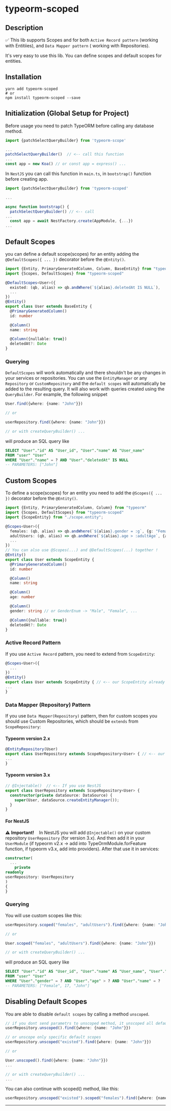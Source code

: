 # typeorm-scoped

## Description

✅ This lib supports Scopes and for both `Active Record pattern` (working with Entitiies), and `Data Mapper pattern` (
working with Repositories).

It's very easy to use this lib.
You can define scopes and default scopes for entities.

## Installation

```shell
yarn add typeorm-scoped
# or
npm install typeorm-scoped --save
```

## Initialization (Global Setup for Project)

Before usage you need to patch TypeORM before calling any database method.

```typescript
import {patchSelectQueryBuilder} from 'typeorm-scope'

...
patchSelectQueryBuilder()  // <-- call this function
...
const app = new Koa() // or const app = express() ...
```

In `NestJS` you can call this function in `main.ts`, in `bootstrap()` function before creating app.

```typescript
import {patchSelectQueryBuilder} from 'typeorm-scoped'

...

async function bootstrap() {
  patchSelectQueryBuilder() // <-- call
...
  const app = await NestFactory.create(AppModule, {...})
...
```

## Default Scopes

you can define a default scope(scopes) for an entity adding the `@DefaultScopes({ ... })` decorator before
the `@Entity()`.

```typescript
import {Entity, PrimaryGeneratedColumn, Column, BaseEntity} from "typeorm"
import {Scopes, DefaultScopes} from "typeorm-scoped"

@DefaultScopes<User>({
  existed: (qb, alias) => qb.andWhere(`${alias}.deletedAt IS NULL`),
  ...
})
@Entity()
export class User extends BaseEntity {
  @PrimaryGeneratedColumn()
  id: number

  @Column()
  name: string

  @Column({nullable: true})
  deletedAt?: Date
}
```

### Querying

`DefaultScopes` will work automatically and there shouldn't be any changes in your services or repositories. You can use
the `EntityManager` or any `Repository` or `CustomRepository` and the `default scopes` will automatically be added to
the resulting query. It will also work with queries created using the `QueryBuilder`. For example, the following snippet

```typescript
User.find({where: {name: "John"}})

// or

userRepository.find({where: {name: "John"}})

// or with createQueryBuilder() ...
```

will produce an SQL query like

```sql
SELECT "User"."id" AS "User_id", "User"."name" AS "User_name" 
FROM "user" "User" 
WHERE "User"."name" = ? AND "User"."deletedAt" IS NULL
-- PARAMETERS: ["John"]
```

## Custom Scopes

To define a scope(scopes) for an entity you need to add the `@Scopes({ ... })` decorator before the `@Entity()`.

```typescript
import {Entity, PrimaryGeneratedColumn, Column} from "typeorm"
import {Scopes, DefaultScopes} from "typeorm-scoped"
import {ScopeEntity} from "./scope.entity";

@Scopes<User>({
  females: (qb, alias) => qb.andWhere(`${alias}.gender = :g`, {g: "Female"}),
  adultUsers: (qb, alias) => qb.andWhere(`${alias}.age > :adultAge`, {adultAge: 17}),
  ...
})
// You can also use @Scopes(...) and @DefaultScopes(...) together !
@Entity()
export class User extends ScopeEntity {
  @PrimaryGeneratedColumn()
  id: number

  @Column()
  name: string

  @Column()
  age: number

  @Column()
  gender: string // or GenderEnum -> "Male", "Female", ...

  @Column({nullable: true})
  deletedAt?: Date
}
```

### Active Record Pattern

If you use `Active Record` pattern, you need to extend from `ScopeEntity`:

```typescript
@Scopes<User>({
  ...
})
@Entity()
export class User extends ScopeEntity { // <-- our ScopeEntity already extends from BaseEntity
...
}
```

### Data Mapper (Repository) Pattern

If you use `Data Mapper(Repository)` pattern, then for custom scopes you should use Custom Repositories, which should
be `extends` from `ScopeRepository`:

#### Typeorm version 2.x

```typescript
@EntityRepository(User)
export class UserRepository extends ScopeRepository<User> { // <-- our ScopeRepository already extends from Repository<Entity>
...
}
```

#### Typeorm version 3.x

```typescript
// @Injectable()  // <-- If you use NestJS
export class UserRepository extends ScopeRepository<User> {
  constructor(private dataSource: DataSource) {
    super(User, dataSource.createEntityManager());
  }
}
```

#### For NestJS

⚠ __Important!__ &nbsp;&nbsp; In NestJS you will add `@Injectable()` on your custom repository `UserRepository` (for
version 3.x).
And then add it in your `UserModule` (if typeorm v2.x -> add into TypeOrmModule.forFeature function, if typeorm v3.x,
add into providers).
After that use it in services:

```typescript
constructor(
  ...
    private
readonly
userRepository: UserRepository
)
{
}
```

### Querying

You will use custom scopes like this:

```typescript
userRepository.scoped("females", "adultUsers").find({where: {name: "John"}})

// or

User.scoped("females", "adultUsers").find({where: {name: "John"}})

// or with createQueryBuilder() ...
```

will produce an SQL query like

```sql
SELECT "User"."id" AS "User_id", "User"."name" AS "User_name", "User"."age" AS "User_age", "User"."gender" AS "User_gender" 
FROM "user" "User" 
WHERE "User"."gender" = ? AND "User"."age" > ? AND "User"."name" = ?
-- PARAMETERS: ["Female", 17, "John"]
```

## Disabling Default Scopes

You are able to disable `default scopes` by calling a method `unscoped`.

```typescript
// if you dont send parametrs to unscoped method, it unscoped all default scopes  !!!
userRepository.unscoped().find({where: {name: "John"}})

// or unscope only specific default scopes
userRepository.unscoped("existed").find({where: {name: "John"}})

// or

User.unscoped().find({where: {name: "John"}})
...

// or with createQueryBuilder() ...
...
```

You can also continue with scoped() method, like this:

```typescript
userRepository.unscoped("existed").scoped("females").find({where: {name: "John"}})
```

---

